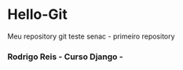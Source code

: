 # Hello-Git
Meu repository git teste senac -  primeiro repository

### Rodrigo Reis - Curso Django - 